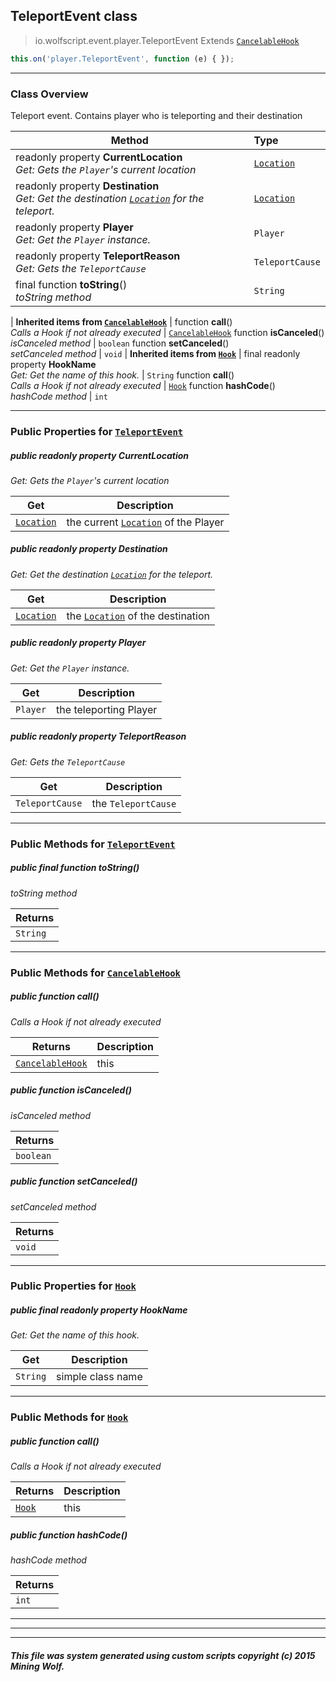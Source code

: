 ## TeleportEvent __class__

>io.wolfscript.event.player.TeleportEvent
>Extends [`CancelableHook`](../../hook/CancelableHook.md)
``` javascript
this.on('player.TeleportEvent', function (e) { });
```


---

### Class Overview

Teleport event. Contains player who is teleporting and their destination

Method | Type   
--- | :--- 
 readonly property __CurrentLocation__ <br> _Get: Gets the `Player`'s current location_ | [`Location`](../../api/world/position/Location.md)
 readonly property __Destination__ <br> _Get: Get the destination [`Location`](../../api/world/position/Location.md) for the teleport._ | [`Location`](../../api/world/position/Location.md)
 readonly property __Player__ <br> _Get: Get the `Player` instance._ | `Player`
 readonly property __TeleportReason__ <br> _Get: Gets the `TeleportCause`_ | `TeleportCause`
final function __toString__() <br> _toString method_ | `String`
 |
__Inherited items from [`CancelableHook`](../../hook/CancelableHook.md)__ |
 function __call__() <br> _Calls a Hook if not already executed_ | [`CancelableHook`](../../hook/CancelableHook.md)
 function __isCanceled__() <br> _isCanceled method_ | `boolean`
 function __setCanceled__() <br> _setCanceled method_ | `void`
 |
__Inherited items from [`Hook`](../../hook/Hook.md)__ |
final readonly property __HookName__ <br> _Get: Get the name of this hook._ | `String`
 function __call__() <br> _Calls a Hook if not already executed_ | [`Hook`](../../hook/Hook.md)
 function __hashCode__() <br> _hashCode method_ | `int`







---


### Public Properties for [`TeleportEvent`](TeleportEvent.md)

##### <a id='currentlocation'></a>public  readonly property __CurrentLocation__

_Get: Gets the `Player`'s current location_

Get | Description
--- | --- 
[`Location`](../../api/world/position/Location.md) | the current [`Location`](../../api/world/position/Location.md) of the Player



##### <a id='destination'></a>public  readonly property __Destination__

_Get: Get the destination [`Location`](../../api/world/position/Location.md) for the teleport._

Get | Description
--- | --- 
[`Location`](../../api/world/position/Location.md) | the [`Location`](../../api/world/position/Location.md) of the destination



##### <a id='player'></a>public  readonly property __Player__

_Get: Get the `Player` instance._

Get | Description
--- | --- 
`Player` | the teleporting Player



##### <a id='teleportreason'></a>public  readonly property __TeleportReason__

_Get: Gets the `TeleportCause`_

Get | Description
--- | --- 
`TeleportCause` | the `TeleportCause`



---

### Public Methods for [`TeleportEvent`](TeleportEvent.md)

##### <a id='tostring'></a>public final function __toString__()

_toString method_

Returns | 
--- | 
`String` |


---

### Public Methods for [`CancelableHook`](../../hook/CancelableHook.md)

##### <a id='call'></a>public  function __call__()

_Calls a Hook if not already executed_

Returns | Description
--- | --- 
[`CancelableHook`](../../hook/CancelableHook.md) | this


##### <a id='iscanceled'></a>public  function __isCanceled__()

_isCanceled method_

Returns | 
--- | 
`boolean` |


##### <a id='setcanceled'></a>public  function __setCanceled__()

_setCanceled method_

Returns | 
--- | 
`void` |


---

### Public Properties for [`Hook`](../../hook/Hook.md)

##### <a id='hookname'></a>public final readonly property __HookName__

_Get: Get the name of this hook._

Get | Description
--- | --- 
`String` | simple class name



---

### Public Methods for [`Hook`](../../hook/Hook.md)

##### <a id='call'></a>public  function __call__()

_Calls a Hook if not already executed_

Returns | Description
--- | --- 
[`Hook`](../../hook/Hook.md) | this


##### <a id='hashcode'></a>public  function __hashCode__()

_hashCode method_

Returns | 
--- | 
`int` |


---


---


---


##### This file was system generated using custom scripts copyright (c) 2015 Mining Wolf.
	

